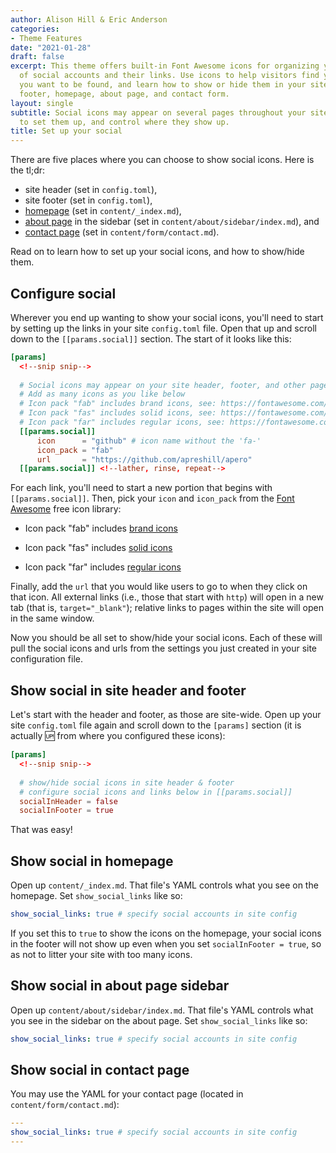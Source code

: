 ```yaml
---
author: Alison Hill & Eric Anderson
categories:
- Theme Features
date: "2021-01-28"
draft: false
excerpt: This theme offers built-in Font Awesome icons for organizing your collection
  of social accounts and their links. Use icons to help visitors find you wherever
  you want to be found, and learn how to show or hide them in your site's header,
  footer, homepage, about page, and contact form.
layout: single
subtitle: Social icons may appear on several pages throughout your site. Learn how
  to set them up, and control where they show up.
title: Set up your social
---
```


There are five places where you can choose to show social icons. Here is the tl;dr:

+ site header (set in `config.toml`), 
+ site footer (set in `config.toml`), 
+ [homepage](/) (set in `content/_index.md`),
+ [about page](/about) in the sidebar (set in `content/about/sidebar/index.md`), and
+ [contact page](/contact) (set in `content/form/contact.md`). 

Read on to learn how to set up your social icons, and how to show/hide them.

## Configure social 

Wherever you end up wanting to show your social icons, you'll need to start by setting up the links in your site `config.toml` file. Open that up and scroll down to the `[[params.social]]` section. The start of it looks like this:

```toml
[params]
  <!--snip snip-->
  
  # Social icons may appear on your site header, footer, and other pages
  # Add as many icons as you like below
  # Icon pack "fab" includes brand icons, see: https://fontawesome.com/icons?d=gallery&s=brands&m=free
  # Icon pack "fas" includes solid icons, see: https://fontawesome.com/icons?d=gallery&s=solid&m=free
  # Icon pack "far" includes regular icons, see: https://fontawesome.com/icons?d=gallery&s=regular&m=free
  [[params.social]]
      icon      = "github" # icon name without the 'fa-'
      icon_pack = "fab"
      url       = "https://github.com/apreshill/apero"
  [[params.social]] <!--lather, rinse, repeat-->
```

For each link, you'll need to start a new portion that begins with `[[params.social]]`. Then, pick your `icon` and `icon_pack` from the [Font Awesome](https://fontawesome.com/) free icon library:

+ Icon pack "fab" includes [brand icons](https://fontawesome.com/icons?d=gallery&s=brands&m=free)

+ Icon pack "fas" includes [solid icons](https://fontawesome.com/icons?d=gallery&s=solid&m=free)

+ Icon pack "far" includes [regular icons](https://fontawesome.com/icons?d=gallery&s=regular&m=free)

Finally, add the `url` that you would like users to go to when they click on that icon. All external links (i.e., those that start with `http`) will open in a new tab (that is, `target="_blank"`); relative links to pages within the site will open in the same window.

Now you should be all set to show/hide your social icons. Each of these will pull the social icons and urls from the settings you just created in your site configuration file.

## Show social in site header and footer

Let's start with the header and footer, as those are site-wide. Open up your site `config.toml` file again and scroll down to the `[params]` section (it is actually :up: from where you configured these icons):

```toml
[params]
  <!--snip snip-->
  
  # show/hide social icons in site header & footer
  # configure social icons and links below in [[params.social]]
  socialInHeader = false
  socialInFooter = true
```

That was easy!

## Show social in homepage

Open up `content/_index.md`. That file's YAML controls what you see on the homepage. Set `show_social_links` like so:

```yaml
show_social_links: true # specify social accounts in site config
```

If you set this to `true` to show the icons on the homepage, your social icons in the footer will not show up even when you set `socialInFooter = true`, so as not to litter your site with too many icons.

## Show social in about page sidebar

Open up `content/about/sidebar/index.md`. That file's YAML controls what you see in the sidebar on the about page. Set `show_social_links` like so:

```yaml
show_social_links: true # specify social accounts in site config
```

## Show social in contact page

You may use the YAML for your contact page (located in `content/form/contact.md`):

```yaml
---
show_social_links: true # specify social accounts in site config
---
```
